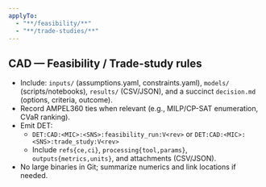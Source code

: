 ```yaml
---
applyTo:
  - "**/feasibility/**"
  - "**/trade-studies/**"
---
```


## CAD — Feasibility / Trade-study rules
- Include: `inputs/` (assumptions.yaml, constraints.yaml), `models/` (scripts/notebooks),
  `results/` (CSV/JSON), and a succinct `decision.md` (options, criteria, outcome).
- Record AMPEL360 ties when relevant (e.g., MILP/CP-SAT enumeration, CVaR ranking).  
- Emit DET:
  - `DET:CAD:<MIC>:<SNS>:feasibility_run:V<rev>` or `DET:CAD:<MIC>:<SNS>:trade_study:V<rev>`
  - Include `refs{ce,ci}`, `processing{tool,params}`, `outputs{metrics,units}`, and attachments (CSV/JSON).
- No large binaries in Git; summarize numerics and link locations if needed.